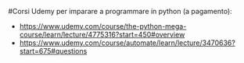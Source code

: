 #Corsi Udemy per imparare a programmare in python (a pagamento):
- https://www.udemy.com/course/the-python-mega-course/learn/lecture/4775316?start=450#overview
- https://www.udemy.com/course/automate/learn/lecture/3470636?start=675#questions
